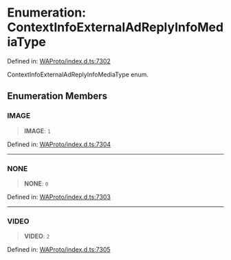 # Enumeration: ContextInfoExternalAdReplyInfoMediaType

Defined in: [WAProto/index.d.ts:7302](https://github.com/Fokusdotid/Baileys/blob/d7495b24bcd136e35724329fba661cfcc0bc8eed/WAProto/index.d.ts#L7302)

ContextInfoExternalAdReplyInfoMediaType enum.

## Enumeration Members

### IMAGE

> **IMAGE**: `1`

Defined in: [WAProto/index.d.ts:7304](https://github.com/Fokusdotid/Baileys/blob/d7495b24bcd136e35724329fba661cfcc0bc8eed/WAProto/index.d.ts#L7304)

***

### NONE

> **NONE**: `0`

Defined in: [WAProto/index.d.ts:7303](https://github.com/Fokusdotid/Baileys/blob/d7495b24bcd136e35724329fba661cfcc0bc8eed/WAProto/index.d.ts#L7303)

***

### VIDEO

> **VIDEO**: `2`

Defined in: [WAProto/index.d.ts:7305](https://github.com/Fokusdotid/Baileys/blob/d7495b24bcd136e35724329fba661cfcc0bc8eed/WAProto/index.d.ts#L7305)
